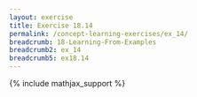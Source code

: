 ```yaml
---
layout: exercise
title: Exercise 18.14
permalink: /concept-learning-exercises/ex_14/
breadcrumb: 18-Learning-From-Examples
breadcrumb2: ex_14
breadcrumb5: ex18.14
---
```


{% include mathjax_support %}

